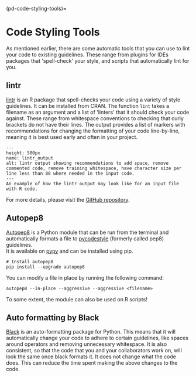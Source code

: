 (pd-code-styling-tools)=
# Code Styling Tools

As mentioned earlier, there are some automatic tools that you can use to lint your code to existing guidelines.
These range from plugins for IDEs packages that 'spell-check' your style, and scripts that automatically lint for you.

## lintr

[lintr](https://cran.r-project.org/web/packages/lintr/lintr.pdf) is an R package that spell-checks your code using a variety of style guidelines.  It can be installed from CRAN.
The function `lint` takes a filename as an argument and a list of 'linters' that it should check your code against.
These range from whitespace conventions to checking that curly brackets do not have their lines.
The output provides a list of markers with recommendations for changing the formatting of your code line-by-line, meaning it is best used early and often in your project.

```{figure} ../../../../figures/lintr-output.png
---
height: 500px
name: lintr_output
alt: lintr output showing recommendations to add space, remove commented code, remove training whitespace, have character size per line less than 80 where needed in the input code.
---
An example of how the lintr output may look like for an input file with R code.
```

For more details, please visit the [GitHub repository](https://github.com/jimhester/lintr).

## Autopep8

[Autopep8](https://pypi.org/project/autopep8/) is a Python module that can be run from the terminal and automatically formats a file to [pycodestyle](https://github.com/PyCQA/pycodestyle) (formerly called pep8) guidelines.  
It is available on [pypy](https://pypi.org) and can be installed using pip.

```
# Install autopep8
pip install --upgrade autopep8
```

You can modify a file in place by running the following command:

```
autopep8 --in-place --aggressive --aggressive <filename>
```

To some extent, the module can also be used on R scripts!

## Auto formatting by Black

[Black](https://black.readthedocs.io/en/stable/) is an auto-formatting package for Python.
This means that it will automatically change your code to adhere to certain guidelines, like spaces around operators and removing unnecessary whitespace.
It is also consistent, so that the code that you and your collaborators work on, will look the same once black formats it.
It does not change what the code does.
This can reduce the time spent making the above changes to the code.
